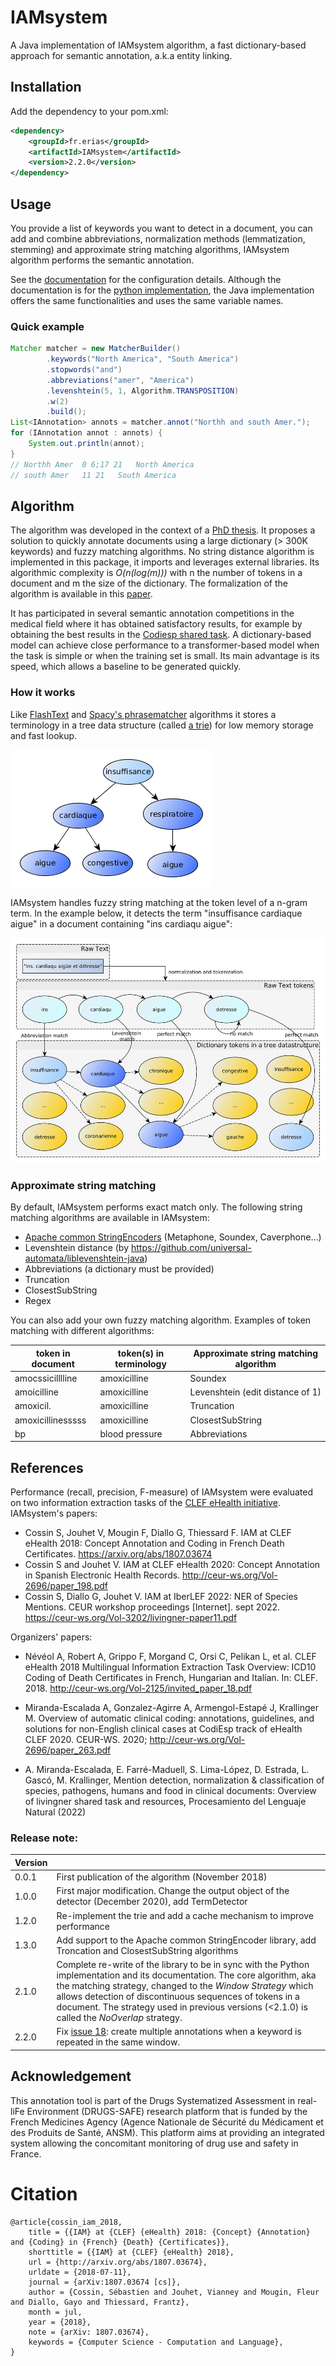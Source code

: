 # IAMsystem

A Java implementation of IAMsystem algorithm, a fast dictionary-based approach for semantic annotation, a.k.a entity linking.


## Installation

Add the dependency to your pom.xml:

```XML
<dependency>
 	<groupId>fr.erias</groupId>
	<artifactId>IAMsystem</artifactId>
	<version>2.2.0</version>
</dependency>
```

## Usage
You provide a list of keywords you want to detect in a document,
you can add and combine abbreviations, normalization methods (lemmatization, stemming) and approximate string matching algorithms,
IAMsystem algorithm performs the semantic annotation.

See the [documentation](https://iamsystem-python.readthedocs.io/en/latest/) for the configuration details. Although the documentation is for the [python implementation](https://github.com/scossin/iamsystem_python), the Java implementation offers the same functionalities and uses the same variable names.

### Quick example

```java
Matcher matcher = new MatcherBuilder()
		.keywords("North America", "South America")
		.stopwords("and")
		.abbreviations("amer", "America")
		.levenshtein(5, 1, Algorithm.TRANSPOSITION)
		.w(2)
		.build();
List<IAnnotation> annots = matcher.annot("Northh and south Amer.");
for (IAnnotation annot : annots) {
	System.out.println(annot);
}
// Northh Amer	0 6;17 21	North America
// south Amer	11 21	South America
```

## Algorithm
The algorithm was developed in the context of a [PhD thesis](https://theses.hal.science/tel-03857962/).
It proposes a solution to quickly annotate documents using a large dictionary (> 300K keywords) and fuzzy matching algorithms.
No string distance algorithm is implemented in this package, it imports and leverages external libraries. 
Its algorithmic complexity is *O(n(log(m)))* with n the number of tokens in a document and m the size of the dictionary.
The formalization of the algorithm is available in this [paper](https://ceur-ws.org/Vol-3202/livingner-paper11.pdf).

It has participated in several semantic annotation competitions in the medical field where it has obtained satisfactory results,
for example by obtaining the best results in the [Codiesp shared task](https://temu.bsc.es/codiesp/index.php/2019/09/19/awards/).
A dictionary-based model can achieve close performance to a transformer-based model when the task is simple or when the training set is small.
Its main advantage is its speed, which allows a baseline to be generated quickly.
### How it works

Like [FlashText](https://github.com/vi3k6i5/flashtext) and [Spacy's phrasematcher](https://spacy.io/api/phrasematcher) algorithms it stores a terminology in a tree data structure (called [a trie](https://en.wikipedia.org/wiki/Trie)) for low memory storage and fast lookup. 

<img src="./trie_datastructure.png"/>

IAMsystem handles fuzzy string matching at the token level of a n-gram term. 
In the example below, it detects the term "insuffisance cardiaque aigue" in a document containing "ins cardiaqu aigue": 

<img src="./search_algorithm.png" width="525" height="360"/>

### Approximate string matching
By default, IAMsystem performs exact match only.
The following string matching algorithms are available in IAMsystem:
* [Apache common StringEncoders](https://commons.apache.org/proper/commons-codec/apidocs/org/apache/commons/codec/class-use/StringEncoder.html#org.apache.commons.codec.language) (Metaphone, Soundex, Caverphone...)
* Levenshtein distance (by https://github.com/universal-automata/liblevenshtein-java)
* Abbreviations (a dictionary must be provided)
* Truncation 
* ClosestSubString
* Regex

You can also add your own fuzzy matching algorithm. 
Examples of token matching with different algorithms: 


| token in document    |  token(s) in terminology        |	Approximate string matching algorithm	|
|----------------------|---------------------------------|------------------------------------------|
|   amocssicilllline   | amoxicilline                    |  Soundex                                 |
|   amoicilline        | amoxicilline                    |  Levenshtein (edit distance of 1)        | 
|   amoxicil.          | amoxicilline                    |  Truncation                              | 
|   amoxicillinesssss  | amoxicilline                    |  ClosestSubString                        | 
|   bp                 | blood pressure                  |  Abbreviations                           |


## References
Performance (recall, precision, F-measure) of IAMsystem were evaluated on two information extraction tasks of the [CLEF eHealth initiative](http://www.clef-initiative.eu/). IAMsystem's papers:

*    Cossin S, Jouhet V, Mougin F, Diallo G, Thiessard F. IAM at CLEF eHealth 2018: Concept Annotation and Coding in French Death Certificates. https://arxiv.org/abs/1807.03674 
*    Cossin S and Jouhet V. IAM at CLEF eHealth 2020: Concept Annotation in Spanish Electronic Health Records. http://ceur-ws.org/Vol-2696/paper_198.pdf
* Cossin S, Diallo G, Jouhet V. IAM at IberLEF 2022: NER of Species Mentions. CEUR workshop proceedings [Internet]. sept 2022. https://ceur-ws.org/Vol-3202/livingner-paper11.pdf


Organizers' papers:

* Névéol A, Robert A, Grippo F, Morgand C, Orsi C, Pelikan L, et al. CLEF eHealth 2018 Multilingual Information Extraction Task Overview: ICD10 Coding of Death Certificates in French, Hungarian and Italian. In: CLEF. 2018. http://ceur-ws.org/Vol-2125/invited_paper_18.pdf

*  Miranda-Escalada A, Gonzalez-Agirre A, Armengol-Estapé J, Krallinger M. Overview of automatic clinical coding: annotations, guidelines, and solutions for non-English clinical cases at CodiEsp track of eHealth CLEF 2020. CEUR-WS. 2020; http://ceur-ws.org/Vol-2696/paper_263.pdf

* A. Miranda-Escalada, E. Farré-Maduell, S. Lima-López, D. Estrada, L. Gascó, M. Krallinger, Mention detection, normalization & classification of species, pathogens, humans and food in clinical documents: Overview of livingner shared task and resources, Procesamiento del Lenguaje Natural (2022)

### Release note:

| Version    |                                                                                                        |
|------------|--------------------------------------------------------------------------------------------------------|
|   0.0.1    | First publication of the algorithm (November 2018)                                                     |
|   1.0.0    | First major modification. Change the output object of the detector (December 2020), add TermDetector   |
|   1.2.0    | Re-implement the trie and add a cache mechanism to improve performance                     		      |
|   1.3.0    | Add support to the Apache common StringEncoder library, add Troncation and ClosestSubString algorithms |
|   2.1.0    | Complete re-write of the library to be in sync with the Python implementation and its documentation. The core algorithm, aka the matching strategy, changed to the *Window Strategy* which allows detection of discontinuous sequences of tokens in a document. The strategy used in previous versions (<2.1.0) is called the *NoOverlap* strategy.|
|   2.2.0    | Fix [issue 18](https://github.com/scossin/iamsystem_python/issues/18): create multiple annotations when a keyword is repeated in the same window.|




## Acknowledgement
This annotation tool is part of the Drugs Systematized Assessment in real-liFe Environment (DRUGS-SAFE) research platform that is funded by the French Medicines Agency (Agence Nationale de Sécurité du Médicament et des Produits de Santé, ANSM). This platform aims at providing an integrated system allowing the concomitant monitoring of drug use and safety in France.

# Citation 
```
@article{cossin_iam_2018,
	title = {{IAM} at {CLEF} {eHealth} 2018: {Concept} {Annotation} and {Coding} in {French} {Death} {Certificates}},
	shorttitle = {{IAM} at {CLEF} {eHealth} 2018},
	url = {http://arxiv.org/abs/1807.03674},
	urldate = {2018-07-11},
	journal = {arXiv:1807.03674 [cs]},
	author = {Cossin, Sébastien and Jouhet, Vianney and Mougin, Fleur and Diallo, Gayo and Thiessard, Frantz},
	month = jul,
	year = {2018},
	note = {arXiv: 1807.03674},
	keywords = {Computer Science - Computation and Language},
}
```
